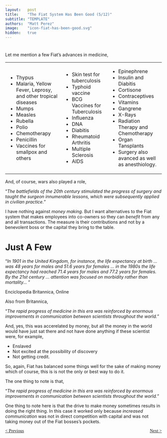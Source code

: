 ```yaml
---
layout:   post
title:    "The Fiat System Has Been Good (5/12)"
subtitle: "TEMPLATE"
authors:  "Matt Perez"
image:    "icon-fiat-has-been-good.svg"
hidden:   true
---
```


<div style="display:none; ">
 <p>Time for an alternative.</p>
</div>

<h1></h1>
 <p>Let me mention a few Fiat&rsquo;s advances in medicine,</p>
  <div class='_center'>
   <table>
    <tr>
     <td>
      <ul>
       <li>Thypus</li>
       <li>Malaria, Yellow Fever, Leprosy, and other tropical diseases</li>
       <li>Mumps</li>
       <li>Measles</li>
       <li>Rubella</li>
       <li>Polio</li>
       <li>Chemotherapy</li>
       <li>Penicillin</li>
       <li>Vaccines for smallpox and others</li>
      </ul>
     </td>
     <td>
      <ul>
       <li>Skin test for tuberculosis</li>
       <li>Typhoid vaccine</li>
       <li>BCG Vaccines for Tuberculosis</li>
       <li>Influenza</li>
       <li>DNA</li>
       <li>Diabitis</li>
       <li>Rheumatoid Arthritis</li>
       <li>Multiple Sclerosis</li>
       <li>AIDS</li>
      </ul>
     </td>
     <td>
      <ul>
       <li>Epinephrene</li>
       <li>Insulin and Diabitis</li>
       <li>Cortisone</li>
       <li>Contraceptives</li>
       <li>Vitamins</li>
       <li>Gangrene</li>
       <li>X-Rays</li>
       <li>Radiation Therapy and Chemotherapy</li>
       <li>Organ Tansplants</li>
       <li>Surgery also avanced as well as anesthiology.</li>
      </ul>
     </td>
    </tr>
   </table>
  </div>
 <p>And, of course, wars also played a role,</p>
 <div class="_citation">
  <p>&ldquo;<em>The battlefields of the 20th century stimulated the progress of surgery and taught the surgeon innumerable lessons, which were subsequently applied in civilian practice.</em>&rdquo;</p>
 </div>
 <p>I have nothing against <em>money making</em>. But I want alternatives to the Fiat system that makes employees into co-owners so they can <em>benefit</em> from any and all transactions. The measure is their contributions and not by a benevolent boss or the capital they bring to the table.</p>

<h1>Just A Few</h1>
 <div class="_citation">
  <p>&ldquo;<em>In 1901 in the United Kingdom, for instance, the life expectancy at birth &hellip; was 48 years for males and 51.6 years for females &hellip; in the 1980s the life expectancy had reached 71.4 years for males and 77.2 years for females. By the 21st century &hellip; attention was focused on morbidity rather than mortality&hellip; </em>&rdquo;</p>
  <p id="_signature">Enciclopedia Britannica, Online</p>
 </div>
 <p>Also from Britannica,</p>
  <div class="_citation">
   <p>&ldquo;<em>The rapid progress of medicine in this era was reinforced by enormous improvements in communication between scientists throughout the world.</em>&rdquo;</p>
  </div>
  <p>And, yes, this was accerelated by money, but all the money in the world would have just sat there and not have done anything if these scientist were, for example,</p>
   <ul>
    <li>Enslaved</li>
    <li>Not excited at the possibility of discovery</li>
    <li>Not getting credit.</li>
   </ul>
  <p>So, again, Fiat has balanced some things well for the sake of making money which of course, this is is not the only or best way to do it.</p>
  <p>The one thing to note is that,</p>
   <div class="_citation">
    <p>&ldquo;<em>The rapid progress of medicine in this era was reinforced by enormous improvements in communication between scientists throughout the world.</em>&rdquo;</p>
   </div>
  <p>One thing to note here is that the drive to make money sometimes results in doing the right thing. In this case it worked only because <em>increased communication</em> was not in direct competition with capital and was not taking money out of the Fiat bosses&rsquo;s pockets.</p>

<div style="margin-bottom:1in; font-family: American Typewriter, serif; ">
 <span style="float:left; ">
  <a href="https://radicalcompanies.com/2024/12/07/04-the-fiat-system-has-been-good">&lt; Previous</a>
 </span>
 <span style="float:right; ">
  <a href="https://radicalcompanies.com/2024/12/09/06-the-fiat-system-has-been-good">Next &gt;</a>
 </span>
</div>